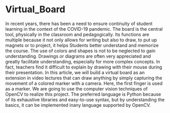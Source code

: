 # Virtual_Board

In recent years, there has been a need to ensure continuity of student learning in the context of the COVID-19 pandemic.
The board is the central tool, physically in the classroom and pedagogically. Its functions are multiple because it not only allows for writing but also to draw, to put up magnets or to project, it helps 
Students  better understand and memorize the course. The use of colors and shapes is not to be neglected to gain understanding. 
Drawings or diagrams are often very appreciated and greatly facilitate understanding, especially for more complex concepts. In fact, teachers find it difficult to explain by drawing with their mouse during their presentation.
In this article, we will build a virtual board as an extension in video lectures that can draw anything by simply capturing the movement of a colored marker with a camera. 
Here, the first finger is used as a marker.
We are going to use the computer vision techniques of OpenCV to 
realize this project. The preferred language is Python because of its exhaustive libraries and easy-to-use syntax, but by understanding the basics, it can be implemented inany language supported by OpenCV.